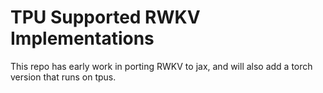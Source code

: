 # TPU Supported RWKV Implementations
This repo has early work in porting RWKV to jax, and will also add a torch version that runs on tpus.
